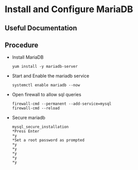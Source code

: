 # Install and Configure MariaDB
## Useful Documentation

## Procedure
- Install MariaDB

      yum install -y mariadb-server

- Start and Enable the mariadb service

      systemctl enable mariadb --now

- Open firewall to allow sql queries

      firewall-cmd --permanent --add-service=mysql
      firewall-cmd --reload

- Secure mariadb

      mysql_secure_installation
      *Press Enter
      *y
      *Set a root password as prompted
      *y
      *y
      *y
      *y
      *y

